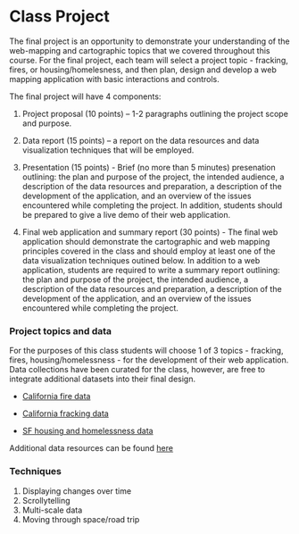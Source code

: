 # Class Project 

The final project is an opportunity to demonstrate your understanding of the web-mapping and cartographic topics that we covered throughout this course. For the final project, each team will select a project topic - fracking, fires, or  housing/homelesness, and then plan, design and develop a web mapping application with basic interactions and controls. 

The final project will have 4 components:

1. Project proposal (10 points) – 1-2 paragraphs outlining the project scope and purpose. 

2. Data report (15 points) – a report on the data resources and data visualization techniques that will be employed. 

3. Presentation (15 points) - Brief (no more than 5 minutes) presenation outlining: the plan and purpose of the project, the intended audience, a description of the data resources and preparation, a description of the development of the application, and an overview of the issues encountered while completing the project. In addition, students should be prepared to give a live demo of their web application.

4. Final web application and summary report (30 points) - The final web application should demonstrate the cartographic and web mapping principles covered in the class and should employ at least one of the data visualization techniques outined below. In addition to a web application, students are required to write a summary report outlining: the plan and purpose of the project, the intended audience, a description of the data resources and preparation, a description of the development of the application, and an overview of the issues encountered while completing the project.

### Project topics and data 

For the purposes of this class students will choose 1 of 3 topics - fracking, fires, housing/homelessness - for the development of their web application. Data collections have been curated for the class, however, are free to integrate additional datasets into their final design. 

- [California fire data](https://drive.google.com/open?id=1-EJsze2SEx5g1CA2Fj1u6R9IT1xhq1hK)

- [California fracking data](https://drive.google.com/open?id=1kF7-pHg94COQo69L7gjEcs1co54yNLf7)

- [SF housing and homelessness data](https://drive.google.com/open?id=1ax5_IRVYhrxrUyo4FGJT7-e5p_1r5Cem)

Additional data resources can be found [here](https://github.com/mapbox/web-mapping-curriculum/blob/master/Resources/data-sources.md)


### Techniques 

1. Displaying changes over time
2. Scrollytelling
3. Multi-scale data
4. Moving through space/road trip 


